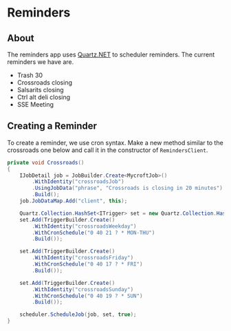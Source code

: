 # Reminders

## About
The reminders app uses [Quartz.NET](http://www.quartz-scheduler.net) to scheduler reminders. The current reminders we have are.
* Trash 30
* Crossroads closing
* Salsarits closing
* Ctrl alt deli closing
* SSE Meeting

## Creating a Reminder
To create a reminder, we use cron syntax. Make a new method similar to the crossroads one below and call it in the constructor of `RemindersClient`.

```csharp
private void Crossroads()
{
    IJobDetail job = JobBuilder.Create<MycroftJob>()
        .WithIdentity("crossroadsJob")
        .UsingJobData("phrase", "Crossroads is closing in 20 minutes")
        .Build();
    job.JobDataMap.Add("client", this);

    Quartz.Collection.HashSet<ITrigger> set = new Quartz.Collection.HashSet<ITrigger>();
    set.Add(TriggerBuilder.Create()
        .WithIdentity("crossroadsWeekday")
        .WithCronSchedule("0 40 21 ? * MON-THU")
        .Build());

    set.Add(TriggerBuilder.Create()
        .WithIdentity("crossroadsFriday")
        .WithCronSchedule("0 40 17 ? * FRI")
        .Build());

    set.Add(TriggerBuilder.Create()
        .WithIdentity("crossroadsSunday")
        .WithCronSchedule("0 40 19 ? * SUN")
        .Build());

    scheduler.ScheduleJob(job, set, true);
}
```
